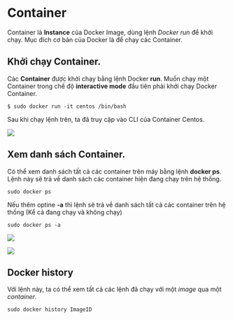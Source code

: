# Container

Container là **Instance** của Docker Image, dùng lệnh *Docker run* để khởi chạy. Mục đích cơ bản của Docker là để chạy các Container.

## Khởi chạy Container.

Các **Container** được khởi chạy bằng lệnh Docker **run**. Muốn chạy một Container trong chế độ **interactive mode** đầu tiên phải khởi chạy Docker Container.

    $ sudo docker run -it centos /bin/bash

Sau khi chạy lệnh trên, ta đã truy cập vào CLI của Container Centos.

![](https://i.imgur.com/AE4Ji17.png)

## Xem danh sách Container.

Có thể xem danh sách tất cả các container trên máy bằng lệnh **docker ps**. Lệnh này sẽ trả về danh sách các container hiện đang chạy trên hệ thống.

    sudo docker ps

Nếu thêm optine **-a** thì lệnh sẽ trả về danh sách tất cả các container trên hệ thống (Kể cả đang chạy và không chạy)

    sudo docker ps -a

![](https://i.imgur.com/ehZHamN.png)

![](https://i.imgur.com/NpUclRI.png)

## Docker history

Với lệnh này, ta có thể xem tất cả các lệnh đã chạy với một *image* qua một *container*.

    sudo docker history ImageID
